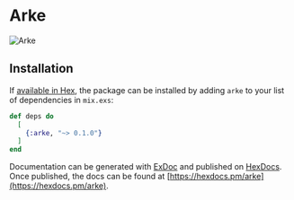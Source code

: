 # Arke

![Arke](https://user-images.githubusercontent.com/81776297/233303068-e112f6ec-98d8-426e-ab40-b887efe20db6.png)

## Installation

If [available in Hex](https://hex.pm/docs/publish), the package can be installed
by adding `arke` to your list of dependencies in `mix.exs`:

```elixir
def deps do
  [
    {:arke, "~> 0.1.0"}
  ]
end
```

Documentation can be generated with [ExDoc](https://github.com/elixir-lang/ex_doc)
and published on [HexDocs](https://hexdocs.pm). Once published, the docs can
be found at [https://hexdocs.pm/arke](https://hexdocs.pm/arke).

